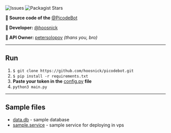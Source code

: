 <img alt="Issues" src="https://img.shields.io/github/issues/hoosnick/picodebot?color=0088f0&style=flat-square"/>
<img alt="Packagist Stars" src="https://img.shields.io/packagist/stars/hoosnick/picodebot?style=flat-square">

**📒 Source code of the** [@PicodeBot](https://t.me/picodebot)

**🧸 Developer:** [@hoosnick](https://t.me/hoosnick)

**💎 API Owner:** [petersolopov](https://github.com/petersolopov) _(thans you, bro)_
<hr>

## Run
1. `$ git clone https://github.com/hoosnick/picodebot.git`
2. `$ pip install -r requirements.txt`
3. <b>Paste your token in the</b> [config.py](https://github.com/hoosnick/picodebot/blob/b39d813e4ba9b724a77ece7be809dad26c53a56b/config.py) <b>file</b>
4. `python3 main.py`
<hr>

## Sample files
* [data.db](https://github.com/hoosnick/picodebot/blob/b39d813e4ba9b724a77ece7be809dad26c53a56b/config.py) - sample database
* [sample.service](https://github.com/hoosnick/picodebot/blob/b39d813e4ba9b724a77ece7be809dad26c53a56b/config.py) - sample service for deploying in vps